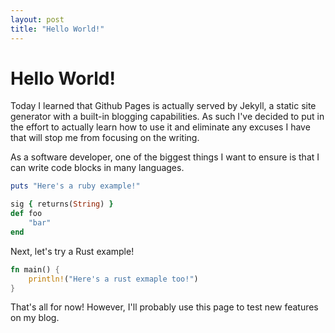 ```yaml
---
layout: post
title: "Hello World!"
---
```


# Hello World!

Today I learned that Github Pages is actually served by Jekyll, a static site generator with a built-in blogging capabilities. As such I've decided to put in the effort to actually learn how to use it and eliminate any excuses I have that will stop me from focusing on the writing.

As a software developer, one of the biggest things I want to ensure is that I can write code blocks in many languages.

```ruby
puts "Here's a ruby example!"

sig { returns(String) }
def foo
    "bar"
end
```

Next, let's try a Rust example!

```rust
fn main() {
    println!("Here's a rust exmaple too!")
}
```

That's all for now! However, I'll probably use this page to test new features on my blog.
